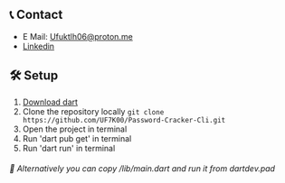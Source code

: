 ## 📞 Contact
- E Mail: Ufuktlh06@proton.me
- [Linkedin](https://www.linkedin.com/in/ufuk-talha-avc%C4%B1-5078b727b/)

## 🛠️ Setup
1. [Download dart](https://dart.dev/get-dart)
2. Clone the repository locally `git clone https://github.com/UF7K00/Password-Cracker-Cli.git`
3. Open the project in terminal
4. Run 'dart pub get' in terminal
5. Run 'dart run' in terminal

###### 💫 Alternatively you can copy /lib/main.dart and run it from dartdev.pad